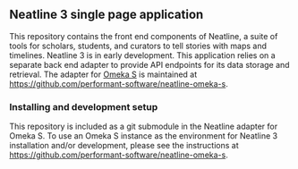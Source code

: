## Neatline 3 single page application

This repository contains the front end components of Neatline, a suite of tools for scholars, students, and curators to tell stories with maps and timelines. Neatline 3 is in early development. This application relies on a separate back end adapter to provide API endpoints for its data storage and retrieval. The adapter for [Omeka S](http://omeka.org/s/) is maintained at https://github.com/performant-software/neatline-omeka-s.

### Installing and development setup
This repository is included as a git submodule in the Neatline adapter for Omeka S. To use an Omeka S instance as the environment for Neatline 3 installation and/or development, please see the instructions at https://github.com/performant-software/neatline-omeka-s.  
